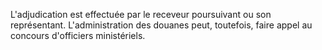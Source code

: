 L'adjudication est effectuée par le receveur
poursuivant ou son représentant.
L'administration des douanes peut, toutefois, faire appel au concours
d'officiers ministériels.